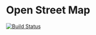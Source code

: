 #  Open Street Map
[![Build Status](https://travis-ci.com/vUdav/open-street-art.svg?branch=master)](https://travis-ci.com/vUdav/open-street-art)
